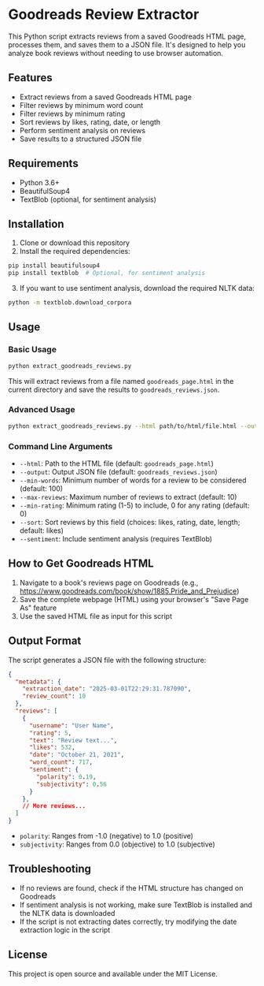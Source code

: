 # Goodreads Review Extractor

This Python script extracts reviews from a saved Goodreads HTML page, processes them, and saves them to a JSON file. It's designed to help you analyze book reviews without needing to use browser automation.

## Features

- Extract reviews from a saved Goodreads HTML page
- Filter reviews by minimum word count
- Filter reviews by minimum rating
- Sort reviews by likes, rating, date, or length
- Perform sentiment analysis on reviews
- Save results to a structured JSON file

## Requirements

- Python 3.6+
- BeautifulSoup4
- TextBlob (optional, for sentiment analysis)

## Installation

1. Clone or download this repository
2. Install the required dependencies:

```bash
pip install beautifulsoup4
pip install textblob  # Optional, for sentiment analysis
```

3. If you want to use sentiment analysis, download the required NLTK data:

```bash
python -m textblob.download_corpora
```

## Usage

### Basic Usage

```bash
python extract_goodreads_reviews.py
```

This will extract reviews from a file named `goodreads_page.html` in the current directory and save the results to `goodreads_reviews.json`.

### Advanced Usage

```bash
python extract_goodreads_reviews.py --html path/to/html/file.html --output results.json --min-words 200 --max-reviews 20 --min-rating 4 --sort likes --sentiment
```

### Command Line Arguments

- `--html`: Path to the HTML file (default: `goodreads_page.html`)
- `--output`: Output JSON file (default: `goodreads_reviews.json`)
- `--min-words`: Minimum number of words for a review to be considered (default: 100)
- `--max-reviews`: Maximum number of reviews to extract (default: 10)
- `--min-rating`: Minimum rating (1-5) to include, 0 for any rating (default: 0)
- `--sort`: Sort reviews by this field (choices: likes, rating, date, length; default: likes)
- `--sentiment`: Include sentiment analysis (requires TextBlob)

## How to Get Goodreads HTML

1. Navigate to a book's reviews page on Goodreads (e.g., https://www.goodreads.com/book/show/1885.Pride_and_Prejudice)
2. Save the complete webpage (HTML) using your browser's "Save Page As" feature
3. Use the saved HTML file as input for this script

## Output Format

The script generates a JSON file with the following structure:

```json
{
  "metadata": {
    "extraction_date": "2025-03-01T22:29:31.787090",
    "review_count": 10
  },
  "reviews": [
    {
      "username": "User Name",
      "rating": 5,
      "text": "Review text...",
      "likes": 532,
      "date": "October 21, 2021",
      "word_count": 717,
      "sentiment": {
        "polarity": 0.19,
        "subjectivity": 0.56
      }
    },
    // More reviews...
  ]
}
```

- `polarity`: Ranges from -1.0 (negative) to 1.0 (positive)
- `subjectivity`: Ranges from 0.0 (objective) to 1.0 (subjective)

## Troubleshooting

- If no reviews are found, check if the HTML structure has changed on Goodreads
- If sentiment analysis is not working, make sure TextBlob is installed and the NLTK data is downloaded
- If the script is not extracting dates correctly, try modifying the date extraction logic in the script

## License

This project is open source and available under the MIT License. 
